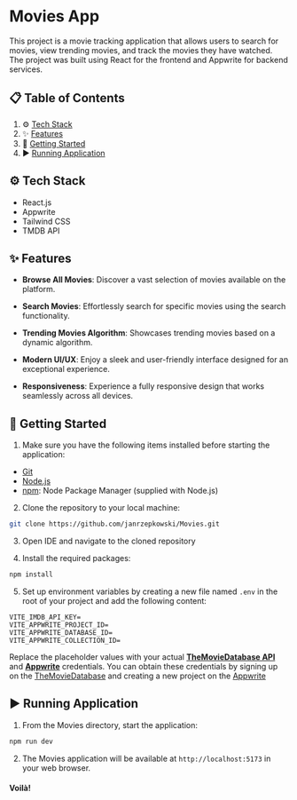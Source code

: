 # Movies App

This project is a movie tracking application that allows users to search for movies, view trending movies, and track the movies they have watched. The project was built using React for the frontend and Appwrite for backend services.

## 📋 <a name="table">Table of Contents</a>

1. ⚙️ [Tech Stack](#tech-stack)
2. ✨ [Features](#features)
3. 🚀 [Getting Started](#getting-started)
4. ▶️ [Running Application](#running-application)

## <a name="tech-stack">⚙️ Tech Stack</a>

- React.js
- Appwrite
- Tailwind CSS
- TMDB API

## <a name="features">✨ Features</a>

- **Browse All Movies**: Discover a vast selection of movies available on the platform.

- **Search Movies**: Effortlessly search for specific movies using the search functionality.

- **Trending Movies Algorithm**: Showcases trending movies based on a dynamic algorithm.

- **Modern UI/UX**: Enjoy a sleek and user-friendly interface designed for an exceptional experience.

- **Responsiveness**: Experience a fully responsive design that works seamlessly across all devices.


## <a name="getting-started">🚀 Getting Started</a>

1. Make sure you have the following items installed before starting the application:

- [Git](https://git-scm.com/)
- [Node.js](https://nodejs.org)
- [npm](https://docs.npmjs.com/downloading-and-installing-node-js-and-npm): Node Package Manager (supplied with Node.js)

2. Clone the repository to your local machine:
```sh
git clone https://github.com/janrzepkowski/Movies.git
```

3. Open IDE and navigate to the cloned repository

4. Install the required packages:
```sh
npm install
```

5. Set up environment variables by creating a new file named `.env` in the root of your project and add the following content:

```env
VITE_IMDB_API_KEY=
VITE_APPWRITE_PROJECT_ID=
VITE_APPWRITE_DATABASE_ID=
VITE_APPWRITE_COLLECTION_ID=
```

Replace the placeholder values with your actual **[TheMovieDatabase API](https://developer.themoviedb.org/reference/intro/getting-started)** and **[Appwrite](https://cloud.appwrite.io/console/account/organizations)** credentials. You can obtain these credentials by signing up on the [TheMovieDatabase](https://developer.themoviedb.org/reference/intro/getting-started) and creating a new project on the [Appwrite](https://cloud.appwrite.io/console/account/organizations)
 

## <a name="running-application">▶️ Running Application</a>

1. From the Movies directory, start the application:
```sh
npm run dev
```

2. The Movies application will be available at `http://localhost:5173` in your web browser.

#### Voilà!
